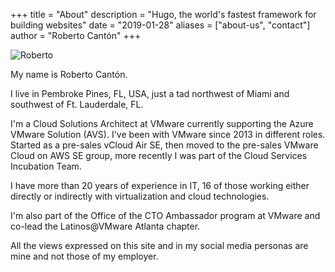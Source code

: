 +++
title = "About"
description = "Hugo, the world's fastest framework for building websites"
date = "2019-01-28"
aliases = ["about-us", "contact"]
author = "Roberto Cantón"
+++

![Roberto](/images/rcanton.jpg)

My name is Roberto Cantón.

I live in Pembroke Pines, FL, USA, just a tad northwest of Miami and southwest of Ft. Lauderdale, FL.

I'm a Cloud Solutions Architect at VMware currently supporting the Azure VMware Solution (AVS). I've been with VMware since 2013 in different roles. Started as a pre-sales vCloud Air SE, then moved to the pre-sales VMware Cloud on AWS SE group, more recently I was part of the Cloud Services Incubation Team. 

I have more than 20 years of experience in IT, 16 of those working either directly or indirectly with virtualization and cloud technologies. 

I'm also part of the Office of the CTO Ambassador program at VMware and co-lead the Latinos@VMware Atlanta chapter.

All the views expressed on this site and in my social media personas are mine and not those of my employer.

